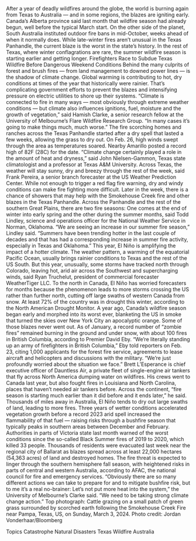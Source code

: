 After a year of deadly wildfires around the globe, the world is burning again from Texas to Australia — and in some regions, the blazes are igniting early.
Canada’s Alberta province said last month that wildfire season had already begun, well before the typical March start. On the other side of the planet, South Australia instituted outdoor fire bans in mid-October, weeks ahead of when it normally does.
While late-winter fires aren’t unusual in the Texas Panhandle, the current blaze is the worst in the state’s history. In the rest of Texas, where winter conflagrations are rare, the summer wildfire season is starting earlier and getting longer.
Firefighters Race to Subdue Texas Wildfire Before Dangerous Weekend Conditions
Behind the many culprits of forest and brush fires — from land management to downed power lines — is the shadow of climate change. Global warming is contributing to hot, dry conditions at times of the year that historically were rainier. That’s complicating government efforts to prevent the blazes and intensifying pressure on electric utilities to shore up their systems.
“Climate is connected to fire in many ways — most obviously through extreme weather conditions — but climate also influences ignitions, fuel, moisture and the growth of vegetation,” said Hamish Clarke, a senior research fellow at the University of Melbourne’s Flare Wildfire Research Group. “In many cases it’s going to make things much, much worse.”
The fire scorching homes and ranches across the Texas Panhandle started after a dry spell that lasted a few weeks, allowing the grass to dry out. On Feb. 26, high winds swept through the area as temperatures soared. Nearby Amarillo posted a record high of 82F (28C) for the date.
“Climate change certainly played a role in the amount of heat and dryness,” said John Nielsen-Gammon, Texas state climatologist and a professor at Texas A&M University.
Across Texas, the weather will stay sunny, dry and breezy through the rest of the week, said Frank Pereira, a senior branch forecaster at the US Weather Prediction Center. While not enough to trigger a red flag fire warning, dry and windy conditions can make fire fighting more difficult.
Later in the week, there is a chance of showers that may help with the Smokehouse Creek fire and other blazes in the Texas Panhandle.
Across the Panhandle and the rest of the southern Great Plains, there are two fire seasons: One comes at the end of winter into early spring and the other during the summer months, said Todd Lindley, science and operations officer for the National Weather Service in Norman, Oklahoma.
“We are seeing an increase in our summer fire season,” Lindley said. “Summers have been trending hotter in the last couple of decades and that has had a corresponding increase in summer fire activity, especially in Texas and Oklahoma.”
This year, El Niño is amplifying the impact of a hotter climate. The weather pattern, a warming of the equatorial Pacific Ocean, usually brings rainier conditions to Texas and the rest of the US South. But this year, unusually, some storms have tracked north through Colorado, leaving hot, arid air across the Southwest and supercharging winds, said Ryan Truchelut, president of commercial forecaster WeatherTiger LLC.
To the north in Canada, El Niño has worried forecasters for months because the phenomenon leads to more storms crossing the US rather than further north, cutting off large swaths of western Canada from snow. At least 72% of the country was in drought this winter, according to the North American Drought Monitor.
A year ago, Canada’s wildfire season began early and morphed into its worst ever, blanketing the US in smoke that turned the skies over New York City an apocalyptic orange.
Some of those blazes never went out. As of January, a record number of “zombie fires” remained burning in the ground and under snow, with about 100 fires in British Columbia, according to Premier David Eby.
“We’re literally standing up an army of firefighters in British Columbia,” Eby told reporters on Feb. 23, citing 1,000 applicants for the forest fire service, agreements to lease aircraft and helicopters and discussions with the military. “We’re just profoundly worried about the situation we face.”
Brett L’Esperance is chief executive officer of Dauntless Air, a private fleet of single-engine air tankers that fly across North America dumping water on wildfires. His crews went to Canada last year, but also fought fires in Louisiana and North Carolina, places that haven’t needed air tankers before.
Across the continent, “fire season is starting much earlier than it did before and it ends later,” he said.
Thousands of miles away in Australia, El Niño tends to dry out large swaths of land, leading to more fires. Three years of wetter conditions accelerated vegetation growth before a record 2023 arid spell increased the flammability of that fuel — raising risks through a bushfire season that typically peaks in southern areas between December and February.
Authorities in parts of Victoria state last month warned of the worst conditions since the so-called Black Summer fires of 2019 to 2020, which killed 33 people. Thousands of residents were evacuated last week near the regional city of Ballarat as blazes spread across at least 22,000 hectares (54,363 acres) of land and destroyed homes.
The fire threat is expected to linger through the southern hemisphere fall season, with heightened risks in parts of central and western Australia, according to AFAC, the national council for fire and emergency services.
“Obviously there are so many different actions we can take to prepare for and to mitigate bushfire risk, but to me it’s a real no-brainer: Let’s not put more heat into the system,” the University of Melbourne’s Clarke said. “We need to be taking strong climate change action.”
Top photograph: Cattle grazing on a small patch of green grass surrounded by scorched earth following the Smokehouse Creek Fire near Pampa, Texas, US, on Sunday, March 3, 2024. Photo credit: Jordan Vonderhaar/Bloomberg

Topics
Catastrophe
Natural Disasters
Texas
Wildfire
Australia
